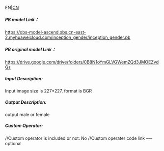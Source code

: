 EN|[CN](README.osc.md)

##### PB model Link：
https://obs-model-ascend.obs.cn-east-2.myhuaweicloud.com/inception_gender/inception_gender.pb

##### PB original model Link：
https://drive.google.com/drive/folders/0B8N1oYmGLVGWemZQd3JMOEZvdGs

##### Input Description:
Input image size is 227*227, format is BGR

##### Output Description:
output male or female

##### Custom Operator:
//Custom operator is included or not: No
//Custom operater code link ---optional


